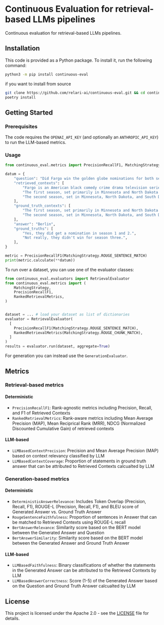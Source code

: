 # Continuous Evaluation for retrieval-based LLMs pipelines

Continuous evaluation for retrieval-based LLMs pipelines.

## Installation

This code is provided as a Python package. To install it, run the following command:

```bash
python3 -m pip install continuous-eval
```

if you want to install from source

```bash
git clone https://github.com/relari-ai/continuous-eval.git && cd continuous-eval
poetry install
```

## Getting Started

### Prerequisites

The code requires the `OPENAI_API_KEY` (and optionally an `ANTHROPIC_API_KEY`) to run the LLM-based metrics.

### Usage

```python
from continuous_eval.metrics import PrecisionRecallF1, MatchingStrategy

datum = {
    "question": "Did Fargo win the golden globe nominations for both seasons?",
    "retrieved_contexts": [
        "Fargo is an American black comedy crime drama television series created and primarily written by Noah Hawley. The show is inspired by the 1996 film of the same name, which was written and directed by the Coen brothers, and takes place within the same fictional universe. The Coens were impressed by Hawley's script and agreed to be named as executive producers.[3] The series premiered on April 15, 2014, on FX,[3] and follows an anthology format, with each season set in a different era and location, with a different story and mostly new characters and cast, although there is minor overlap. Each season is heavily influenced by various Coen brothers films, with each containing numerous references to them.[4]",
        "The first season, set primarily in Minnesota and North Dakota from January 2006 to February 2007 and starring Billy Bob Thornton, Allison Tolman, Colin Hanks, and Martin Freeman, received wide acclaim from critics.[5] It won the Primetime Emmy Awards for Outstanding Miniseries, Outstanding Directing, and Outstanding Casting, and received 15 additional nominations including Outstanding Writing, another Outstanding Directing nomination, and acting nominations for all four leads. It also won the Golden Globe Awards for Best Miniseries or Television Film and Best Actor – Miniseries or Television Film for Thornton.",
        "The second season, set in Minnesota, North Dakota, and South Dakota in March 1979 and starring Kirsten Dunst, Patrick Wilson, Jesse Plemons, Jean Smart, Allison Tolman, and Ted Danson, received widespread critical acclaim.[6] It received three Golden Globe nominations, along with several Emmy nominations including Outstanding Miniseries, and acting nominations for Dunst, Plemons, Smart, and Bokeem Woodbine.",
    ],
    "ground_truth_contexts": [
        "The first season, set primarily in Minnesota and North Dakota from January 2006 to February 2007 and starring Billy Bob Thornton, Allison Tolman, Colin Hanks, and Martin Freeman, received wide acclaim from critics.[5] It won the Primetime Emmy Awards for Outstanding Miniseries, Outstanding Directing, and Outstanding Casting, and received 15 additional nominations including Outstanding Writing, another Outstanding Directing nomination, and acting nominations for all four leads. It also won the Golden Globe Awards for Best Miniseries or Television Film and Best Actor – Miniseries or Television Film for Thornton.",
        "The second season, set in Minnesota, North Dakota, and South Dakota in March 1979 and starring Kirsten Dunst, Patrick Wilson, Jesse Plemons, Jean Smart, Allison Tolman, and Ted Danson, received widespread critical acclaim.[6] It received three Golden Globe nominations, along with several Emmy nominations including Outstanding Miniseries, and acting nominations for Dunst, Plemons, Smart, and Bokeem Woodbine.",
    ],
    "answer": "Berlin",
    "ground_truths": [
        "Yes, they did get a nomination in season 1 and 2.",
        "Not really, they didn't win for season three.",
    ],
}

metric = PrecisionRecallF1(MatchingStrategy.ROUGE_SENTENCE_MATCH)
print(metric.calculate(**datum))
```

To run over a dataset, you can use one of the evaluator classes:

```python
from continuous_eval.evaluators import RetrievalEvaluator
from continuous_eval.metrics import (
    MatchingStrategy,
    PrecisionRecallF1,
    RankedRetrievalMetrics,
)


dataset = ... # load your dataset as list of dictionaries
evaluator = RetrievalEvaluator(
  [
    PrecisionRecallF1(MatchingStrategy.ROUGE_SENTENCE_MATCH),
    RankedRetrievalMetrics(MatchingStrategy.ROUGE_CHUNK_MATCH),
  ]
)
results = evaluator.run(dataset, aggregate=True)
```

For generation you can instead use the `GenerationEvaluator`.

## Metrics

### Retrieval-based metrics

#### Deterministic

- `PrecisionRecallF1`: Rank-agnostic metrics including Precision, Recall, and F1 of Retrieved Contexts
- `RankedRetrievalMetrics`: Rank-aware metrics including Mean Average Precision (MAP), Mean Reciprical Rank (MRR), NDCG (Normalized Discounted Cumulative Gain) of retrieved contexts

#### LLM-based

- `LLMBasedContextPrecision`: Precision and Mean Average Precision (MAP) based on context relevancy classified by LLM
- `LLMBasedContextCoverage`: Proportion of statements in ground truth answer that can be attributed to Retrieved Contexts calcualted by LLM

### Generation-based metrics

#### Deterministic

- `DeterministicAnswerRelevance`: Includes Token Overlap (Precision, Recall, F1), ROUGE-L (Precision, Recall, F1), and BLEU score of Generated Answer vs. Ground Truth Answer
- `RougeSentenceFaithfulness`: Proportion of sentences in Answer that can be matched to Retrieved Contexts using ROUGE-L recall
- `BertAnswerRelevance`: Similarity score based on the BERT model between the Generated Answer and Question
- `BertAnswerSimilarity`: Similarity score based on the BERT model between the Generated Answer and Ground Truth Answer

#### LLM-based

- `LLMBasedFaithfulness`: Binary classifications of whether the statements in the Generated Answer can be attributed to the Retrieved Contexts by LLM
- `LLMBasedAnswerCorrectness`: Score (1-5) of the Generated Answer based on the Question and Ground Truth Answer calcualted by LLM

## License

This project is licensed under the Apache 2.0 - see the [LICENSE](LICENSE) file for details.
